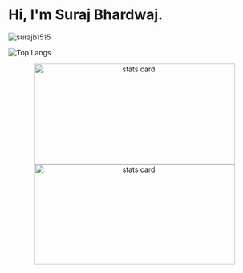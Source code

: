 # Hi, I'm Suraj Bhardwaj.




<p align="left"> 
         <img src="https://komarev.com/ghpvc/?username=surajb1515&label=Profile%20views&color=0e75b6&style=flat" alt="surajb1515" /> 
</p>

![Top Langs](https://github-readme-stats.vercel.app/api/top-langs/?username=surajb1515&theme=tokyonight)



<p align="center">
         <img  alt="stats card" height="200px" width="400px" src="https://github-readme-streak-stats.herokuapp.com/?user=surajb1515
&theme=radical">
         <br>
         <img  alt="stats card" height="200px" width="400px" src="https://github-readme-stats.vercel.app/api?username=surajb1515
&count_private=true&theme=radical&show_icons=true">
         <br>
<!--          <img alt="stats card" height="250px" width="600px" src="https://github-readme-stats.vercel.app/api/top-langs/?username=surajb1515
&theme=radical&show_icons=true"> -->
         <br>
</p>
